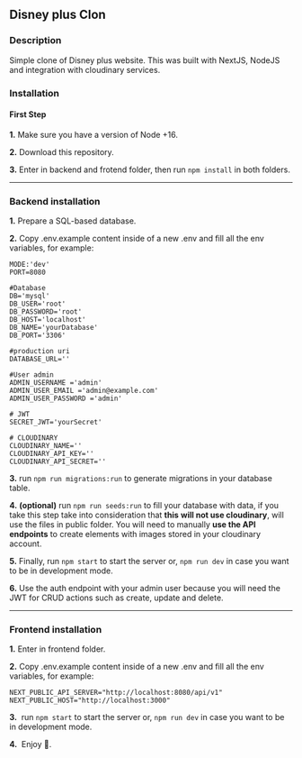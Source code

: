 ## Disney plus Clon

### Description

Simple clone of Disney plus website. This was built with NextJS, NodeJS and integration with cloudinary services.

### Installation

#### First Step

**1.** Make sure you have a version of Node +16.

**2.** Download this repository.

**3.** Enter in backend and frotend folder, then run `npm install` in both folders.

---

### Backend installation

**1.** Prepare a SQL-based database.

**2.** Copy .env.example content inside of a new .env and fill all the env variables, for example:

```plaintext
MODE:'dev'
PORT=8080

#Database
DB='mysql'
DB_USER='root'
DB_PASSWORD='root'
DB_HOST='localhost'
DB_NAME='yourDatabase'
DB_PORT='3306'

#production uri
DATABASE_URL=''

#User admin
ADMIN_USERNAME ='admin' 
ADMIN_USER_EMAIL ='admin@example.com'
ADMIN_USER_PASSWORD ='admin'

# JWT
SECRET_JWT='yourSecret'

# CLOUDINARY
CLOUDINARY_NAME=''
CLOUDINARY_API_KEY=''
CLOUDINARY_API_SECRET=''
```

**3.** run `npm run migrations:run` to generate migrations in your database table.

**4.** **(optional)** run `npm run seeds:run` to fill your database with data, if you take this step take into consideration that **this** **will not use cloudinary**, will use the files in public folder. You will need to manually **use the API endpoints** to create elements with images stored in your cloudinary account.

**5.** Finally, run `npm start` to start the server or, `npm run dev` in case you want to be in development mode.

**6\.** Use the auth endpoint with your admin user because you will need the JWT for CRUD actions such as create, update and delete.

---

### Frontend installation

**1.** Enter in frontend folder.

**2.** Copy .env.example content inside of a new .env and fill all the env variables, for example:

```plaintext
NEXT_PUBLIC_API_SERVER="http://localhost:8080/api/v1"
NEXT_PUBLIC_HOST="http://localhost:3000" 
```

**3.**  run `npm start` to start the server or, `npm run dev` in case you want to be in development mode.

**4.**  Enjoy 👀.
